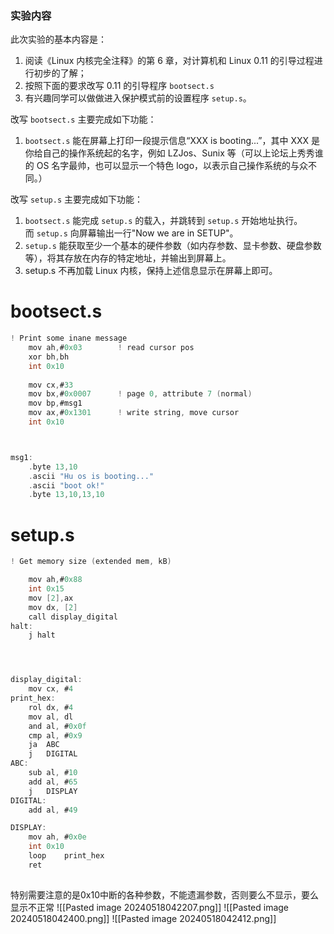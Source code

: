 ### 实验内容

此次实验的基本内容是：

1. 阅读《Linux 内核完全注释》的第 6 章，对计算机和 Linux 0.11 的引导过程进行初步的了解；
2. 按照下面的要求改写 0.11 的引导程序 `bootsect.s`
3. 有兴趣同学可以做做进入保护模式前的设置程序 `setup.s`。

改写 `bootsect.s` 主要完成如下功能：

1. `bootsect.s` 能在屏幕上打印一段提示信息“XXX is booting...”，其中 XXX 是你给自己的操作系统起的名字，例如 LZJos、Sunix 等（可以上论坛上秀秀谁的 OS 名字最帅，也可以显示一个特色 logo，以表示自己操作系统的与众不同。）

改写 `setup.s` 主要完成如下功能：

1. `bootsect.s` 能完成 `setup.s` 的载入，并跳转到 `setup.s` 开始地址执行。而 `setup.s` 向屏幕输出一行"Now we are in SETUP"。
2. `setup.s` 能获取至少一个基本的硬件参数（如内存参数、显卡参数、硬盘参数等），将其存放在内存的特定地址，并输出到屏幕上。
3. setup.s 不再加载 Linux 内核，保持上述信息显示在屏幕上即可。



# bootsect.s
```c
! Print some inane message
	mov	ah,#0x03		! read cursor pos
	xor	bh,bh
	int	0x10
	
	mov	cx,#33
	mov	bx,#0x0007		! page 0, attribute 7 (normal)
	mov	bp,#msg1
	mov	ax,#0x1301		! write string, move cursor
	int	0x10



msg1:
	.byte 13,10
	.ascii "Hu os is booting..."
	.ascii "boot ok!"
	.byte 13,10,13,10
```


# setup.s

```c
! Get memory size (extended mem, kB)

	mov	ah,#0x88
	int	0x15
	mov	[2],ax
	mov dx, [2]
	call display_digital
halt:
 	j halt




display_digital:
	mov cx, #4
print_hex:
	rol	dx, #4
	mov al, dl
	and	al, #0x0f
	cmp	al, #0x9
	ja	ABC
	j	DIGITAL
ABC:
	sub al, #10
	add al, #65
	j	DISPLAY
DIGITAL:
	add al, #49

DISPLAY:
	mov ah, #0x0e
	int 0x10
	loop	print_hex
	ret
	
```
特别需要注意的是0x10中断的各种参数，不能遗漏参数，否则要么不显示，要么显示不正常
![[Pasted image 20240518042207.png]]
![[Pasted image 20240518042400.png]]
![[Pasted image 20240518042412.png]]
